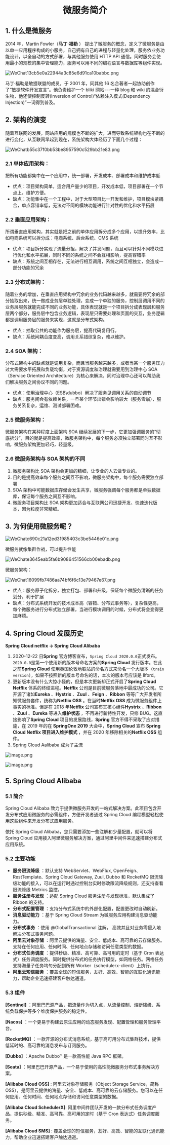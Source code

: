 <h1 align = "center">微服务简介</h1>

## 1. 什么是微服务

2014 年，Martin Fowler（**马丁·福勒** ） 提出了微服务的概念，定义了微服务是由以单一应用程序构成的小服务，自己拥有自己的进程与轻量化处理，服务依业务功能设计，以全自动的方式部署，与其他服务使用 HTTP API 通信。同时服务会使用最小的规模的集中管理能力，服务可以用不同的编程语言与数据库等组件实现。

![WeChat13cb5e0a22944a3c85e6d91ca10babbc.png](https://fynotefile.oss-cn-zhangjiakou.aliyuncs.com/fynote/1396/1631511529000/a544f9b87c934ffe9fc994129e4bc5e2.png)

马丁·福勒是敏捷联盟的成员，于 2001 年，同其他 16 名合著者一起协助创作了“敏捷软件开发宣言”。他负责维护一个 bliki 网站---一种 blog 和 wiki 的混合衍生物，他还使控制反转(Inversion of Control)“依赖注入模式(Dependency Injection)”一词得到普及。

## 2. 架构的演变

随着互联网的发展，网站应用的规模也不断的扩大，进而导致系统架构也在不断的进行变化，从互联网早起到现在，系统架构大体经历了下面几个过程：

![WeChatb55c37f0bb53be8957590c529bb21e83.png](https://fynotefile.oss-cn-zhangjiakou.aliyuncs.com/fynote/1396/1631511529000/18122ec67e5c4f2ca5579288c42c42cf.png)

### 2.1 单体应用架构：

把所有功能都集中在一个应用中，统一部署，开发成本、部署成本和维护成本低

- 优点：项目架构简单，适合用户量少的项目，开发成本低，项目部署在一个节点上，维护方便。
- 缺点：功能集中在一个工程中，对于大型项目比一开发和维护，项目模块紧耦合，单点容错率低，无法对不同的模块功能进行针对性的优化和水平拓展

### 2.2 垂直应用架构：

所谓垂直应用架构，其实就是把之前的单体应用拆分成多个应用，以提升效率，比如电商系统可以拆分成：电商系统、后台系统、CMS 系统

- 优点：项目拆分实现了流量分担，解决了并发问题，而且可以针对不同模块进行优化和水平拓展，同时不同的系统之间不会互相影响，提高容错率
- 缺点：系统之间互相存在，无法进行相互调用，系统之间互相独立，会造成一部分功能的冗余

### 2.3 分布式架构：

随着业务的增加，在垂直应用架构中冗余的业务代码越来越多，就需要将冗余的部分抽取出来，统一做成业务层单独处理，变成一个单独的服务，控制层调用不同的业务层服务就能完成不同的业务功能，具体表现就是一个项目拆分成表现层和服务层两个部分，服务层中包含业务逻辑，表现层只需要处理和页面的交互，业务逻辑都是调用服务层的服务来实现，这就是分布式架构。

- 优点：抽取公共的功能作为服务层，提高代码复用行。
- 缺点：系统间耦合度变高，调用关系错综复杂，难以维护。

### 2.4 SOA 架构：

分布式架构中的缺点就是调用复杂，而且当服务越来越多，或者当某一个服务压力过大需要水平拓展和负载均衡，对于资源调度和治理就需要用到治理中心 SOA（Service Oriented Architecture）为核心来解决，同时治理中心还可以帮助我们解决服务之间协议不同的问题。

- 优点：使用治理中心（ESB\dubbo）解决了服务见调用关系的自动调节
- 缺点：服务间会有依赖关系，一旦某个环节出错会影响较大（服务雪崩），服务关系复杂，运维、测试部署困难。

### 2.5 微服务架构：

微服务架构在某种程度上面架构 SOA 继续发展的下一步，它更加强调服务的“彻底拆分”，目的就是提高效率，微服务架构中，每个服务必须独立部署同时互不影响，微服务架构更加轻巧，轻量级。

### 2.6 微服务架构与 SOA 架构的不同

1. 微服务架构比 SOA 架构会更加的精细，让专业的人去做专业的。
2. 目的是提高效率每个服务之间互不影响，微服务架构中，每个服务需要独立部署
3. SOA 架构中可能数据库存储会发生共享，微服务强调每个服务都是单独数据库，保证每个服务之间互不影响。
4. 微服务项目架构比 SOA 架构更加适合与互联网公司迅捷开发、快速迭代版本，因为粒度非常精细。

## 3. 为何使用微服务呢？

![WeChatc690c21a12ed31985403c3be5446e01c.png](https://fynotefile.oss-cn-zhangjiakou.aliyuncs.com/fynote/1396/1631511529000/6e5c1179855b42d4ad8f472ea9ed2f1b.png)

微服务就像集群作战，可以提升性能

![WeChate3645eab5fa6b9086451566cb00ebadb.png](https://fynotefile.oss-cn-zhangjiakou.aliyuncs.com/fynote/1396/1631511529000/7b30c17619c4446aa1f9cd9c8ac98d35.png)

微服务架构：

![WeChat16099fb7486aa74bf6f6c13e79467e67.png](https://fynotefile.oss-cn-zhangjiakou.aliyuncs.com/fynote/1396/1631511529000/cdfcdadc0c2a450e869d841d8522e196.png)

- 优点：服务原子化拆分，独立打包、部署和升级，保证每个微服务清晰的任务划分，利于扩展
- 缺点：分布式系统开发的技术成本高（容错、分布式事务等），复杂性更高，每个微服务进行分布式独立部署，当进行模块调用的时候，分布式将会变得更加麻烦。

## 4. Spring Cloud 发展历史

**Spring Cloud netflix -> Spring Cloud Alibaba**

1. 2020-12-22 日**Spring** 官方博客宣布，`Spring Cloud 2020.0.0`正式发布。`2020.0.0`是第一个使用新的版本号命名方案的**Spring Cloud** 发行版本。在此之前**Spring Cloud** 使用英国伦敦地铁站的命名方式来命名一个大版本（`train version`），如果不按照新的版本号命名的话，本次的版本号应该是 Ilford。
2. 更新版本没有什么大惊小怪的，但是本次更新却正式开启了**Spring Cloud Netflix** 体系的终结进程。**Netflix** 公司是目前微服务落地中最成功的公司。它开源了诸如**Eureka** 、**Hystrix** 、**Zuul** 、**Feign** 、**Ribbon** 等等广大开发者所知微服务套件，统称为**Netflix OSS** 。在当时**Netflix OSS** 成为微服务组件上事实的标准。但是在 2018 年**Netflix** 公司宣布其核心组件**Hystrix** 、**Ribbon** 、**Zuul** 、**Eureka** 等进入**维护状态** ，不再进行新特性开发，只修 BUG。这直接影响了**Spring Cloud** 项目的发展路线，**Spring** 官方不得不采取了应对措施，在 2019 年的在 **SpringOne 2019** 大会中，**Spring Cloud** 宣布 **Spring Cloud Netflix 项目进入维护模式** ，并在 2020 年移除相关的**Netflix OSS** 组件。
3. Spring Cloud Aalibaba 成为了主流

![image.png](https://fynotefile.oss-cn-zhangjiakou.aliyuncs.com/fynote/1396/1631511529000/06e4ffcc7d254c14951de86c71ed0d07.png)

![image.png](https://fynotefile.oss-cn-zhangjiakou.aliyuncs.com/fynote/1396/1631511529000/6462169e77c844ea94afb0ec3ff8e5ff.png)

## 5. Spring Cloud Alibaba

### 5.1 简介

Spring Cloud Alibaba 致力于提供微服务开发的一站式解决方案。此项目包含开发分布式应用微服务的必需组件，方便开发者通过 Spring Cloud 编程模型轻松使用这些组件来开发分布式应用服务。

依托 Spring Cloud Alibaba，您只需要添加一些注解和少量配置，就可以将 Spring Cloud 应用接入阿里微服务解决方案，通过阿里中间件来迅速搭建分布式应用系统。

### 5.2 主要功能

- **服务限流降级** ：默认支持 WebServlet、WebFlux, OpenFeign、RestTemplate、Spring Cloud Gateway, Zuul, Dubbo 和 RocketMQ 限流降级功能的接入，可以在运行时通过控制台实时修改限流降级规则，还支持查看限流降级 Metrics 监控。
- **服务注册与发现** ：适配 Spring Cloud 服务注册与发现标准，默认集成了 Ribbon 的支持。
- **分布式配置管理** ：支持分布式系统中的外部化配置，配置更改时自动刷新。
- **消息驱动能力** ：基于 Spring Cloud Stream 为微服务应用构建消息驱动能力。
- **分布式事务** ：使用 @GlobalTransactional 注解， 高效并且对业务零侵入地解决分布式事务问题。
- **阿里云对象存储** ：阿里云提供的海量、安全、低成本、高可靠的云存储服务。支持在任何应用、任何时间、任何地点存储和访问任意类型的数据。
- **分布式任务调度** ：提供秒级、精准、高可靠、高可用的定时（基于 Cron 表达式）任务调度服务。同时提供分布式的任务执行模型，如网格任务。网格任务支持海量子任务均匀分配到所有 Worker（schedulerx-client）上执行。
- **阿里云短信服务** ：覆盖全球的短信服务，友好、高效、智能的互联化通讯能力，帮助企业迅速搭建客户触达通道。

### 5.3 组件

**[Sentinel]** ：阿里巴巴源产品，把流量作为切入点，从流量控制、熔断降级、系统负载保护等多个维度保护服务的稳定性。

**[Nacos]** ：一个更易于构建云原生应用的动态服务发现、配置管理和服务管理平台。

**[RocketMQ]** ：一款开源的分布式消息系统，基于高可用分布式集群技术，提供低延时的、高可靠的消息发布与订阅服务。

**[Dubbo]** ：Apache Dubbo™ 是一款高性能 Java RPC 框架。

**[Seata]** ：阿里巴巴开源产品，一个易于使用的高性能微服务分布式事务解决方案。

**[Alibaba Cloud OSS]** : 阿里云对象存储服务（Object Storage Service，简称 OSS），是阿里云提供的海量、安全、低成本、高可靠的云存储服务。您可以在任何应用、任何时间、任何地点存储和访问任意类型的数据。

**[Alibaba Cloud SchedulerX]**: 阿里中间件团队开发的一款分布式任务调度产品，提供秒级、精准、高可靠、高可用的定时（基于 Cron 表达式）任务调度服务。

**[Alibaba Cloud SMS]** : 覆盖全球的短信服务，友好、高效、智能的互联化通讯能力，帮助企业迅速搭建客户触达通道。
